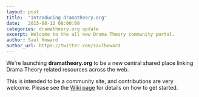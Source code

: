 ```yaml
---
layout: post
title:  "Introducing dramatheory.org"
date:   2015-08-12 08:00:00
categories: dramatheory.org update
excerpt: Welcome to the all new Drama Theory community portal.
author: Saul Howard
author_url: https://twitter.com/saulhoward
---
```


We're launching **dramatheory.org** to be a new central shared place
linking Drama Theory related resources across the web.

This is intended to be a community site, and contributions are very
welcome. Please see the [Wiki page][1] for details on how to get
started.

[1]: https://github.com/dramatheory/dramatheory.github.io/wiki/Contributing
